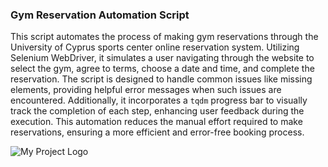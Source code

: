 ### Gym Reservation Automation Script

This script automates the process of making gym reservations through the University of Cyprus sports center online reservation system. Utilizing Selenium WebDriver, it simulates a user navigating through the website to select the gym, agree to terms, choose a date and time, and complete the reservation. The script is designed to handle common issues like missing elements, providing helpful error messages when such issues are encountered. Additionally, it incorporates a `tqdm` progress bar to visually track the completion of each step, enhancing user feedback during the execution. This automation reduces the manual effort required to make reservations, ensuring a more efficient and error-free booking process.

![My Project Logo]([https://github.com/username/repository-name/blob/main/images/logo.png](https://github.com/AntoniosKalattas/UCYGYM_BOT/img/))
